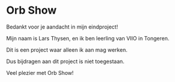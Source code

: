 # Orb Show

Bedankt voor je aandacht in mijn eindproject!

Mijn naam is Lars Thysen, en ik ben leerling van VIIO in Tongeren.



Dit is een project waar alleen ik aan mag werken.

Dus bijdragen aan dit project is niet toegestaan.



Veel plezier met Orb Show!
